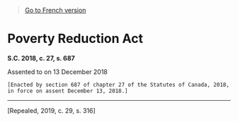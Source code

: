 > [Go to French version](/fr/Lois/Lois%20du%20Canada/2018/ch.%2027,%20s.%20687.md)

# Poverty Reduction Act

**S.C. 2018, c. 27, s. 687**


Assented to on 13 December 2018

```
[Enacted by section 687 of chapter 27 of the Statutes of Canada, 2018, in force on assent December 13, 2018.]
```
----------


[Repealed, 2019, c. 29, s. 316]

